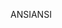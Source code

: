 <span data-ttu-id="5493b-101">ANSI</span><span class="sxs-lookup"><span data-stu-id="5493b-101">ANSI</span></span>